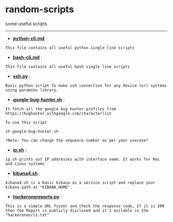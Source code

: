 # random-scripts
some useful scripts

---

- **[python-cli.md](python-cli.md)** :

```
This file contains all useful python single line scripts
```

- **[bash-cli.md](bash-cli.md)** :

```
This file contains all useful bash single line scripts
```
- **[ssh.py](ssh.py)** :

```
Basic python script to make ssh connection for any device (or) systems using paramiko library.
```
- **[google-bug-hunter.sh](google-bug-hunter.sh)** :

```
It fetch all the google bug hunter profiles from https://bughunter.withgoogle.com/characterlist 

To use this script 

sh google-bug-hunter.sh

*Note: You can change the sequence number as per your usecase*
```

- **[ip.sh](ip.sh)** :

```
ip.sh prints out IP addresses with interface name. It works for Mac and Linux systems
```
- **[kibana4.sh](kibana4.sh)** :

```
kibana4.sh is a basic kibana as a service script and replace your kibana path at "KIBANA_HOME".
```
- **[hackeronereports.py](hackeronereports.py)** :

```
This is a simple URL fuzzer and check the response code, If it is 200 then the Report is publicly disclosed and it's avilable in the "hackeroneurls.txt"
```
